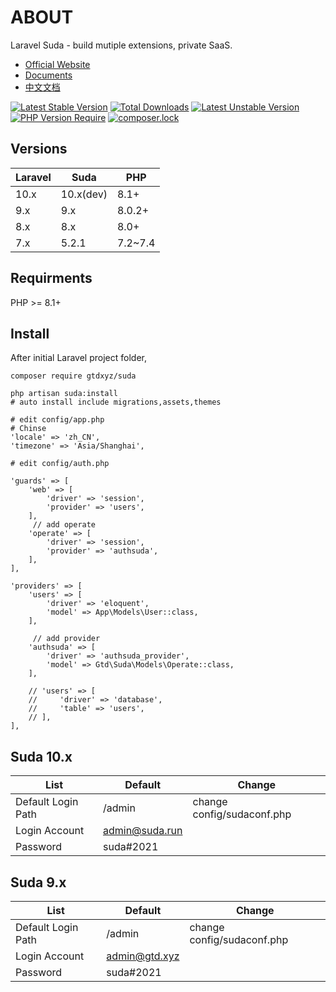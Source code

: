 # ABOUT
Laravel Suda - build mutiple extensions, private SaaS.


- [Official Website](https://suda.gtd.xyz)
- [Documents](https://docs.gtd.xyz)
- [中文文档](https://docs.gtd.xyz)

[![Latest Stable Version](http://poser.pugx.org/gtdxyz/suda/v)](https://packagist.org/packages/gtdxyz/suda) 
[![Total Downloads](http://poser.pugx.org/gtdxyz/suda/downloads)](https://packagist.org/packages/gtdxyz/suda) 
[![Latest Unstable Version](http://poser.pugx.org/gtdxyz/suda/v/unstable)](https://packagist.org/packages/gtdxyz/suda) 
[![PHP Version Require](http://poser.pugx.org/gtdxyz/suda/require/php)](https://packagist.org/packages/gtdxyz/suda)
[![composer.lock](http://poser.pugx.org/gtdxyz/suda/composerlock)](https://packagist.org/packages/gtdxyz/suda)

Versions
---

|  Laravel   | Suda  | PHP  |
|  ----  | ----  | ----  |
| 10.x  | 10.x(dev) | 8.1+ |
| 9.x  | 9.x | 8.0.2+ |
| 8.x  | 8.x | 8.0+ |
| 7.x  | 5.2.1 | 7.2~7.4 |


## Requirments

  PHP >= 8.1+
  

## Install

After initial Laravel project folder,

```
composer require gtdxyz/suda
```

```
php artisan suda:install
# auto install include migrations,assets,themes
```

```
# edit config/app.php
# Chinse
'locale' => 'zh_CN',
'timezone' => 'Asia/Shanghai',

# edit config/auth.php

'guards' => [
    'web' => [
        'driver' => 'session',
        'provider' => 'users',
    ],
	 // add operate
    'operate' => [
        'driver' => 'session',
        'provider' => 'authsuda',
    ],
],

'providers' => [
    'users' => [
        'driver' => 'eloquent',
        'model' => App\Models\User::class,
    ],
	 
	 // add provider
    'authsuda' => [
        'driver' => 'authsuda_provider',
        'model' => Gtd\Suda\Models\Operate::class,
    ],

    // 'users' => [
    //     'driver' => 'database',
    //     'table' => 'users',
    // ],
],

```


## Suda 10.x

|  List   | Default  | Change  |
|  ----  | ----  | ----  |
| Default Login Path  | /admin | change config/sudaconf.php |
| Login Account  | admin@suda.run |  |
| Password  | suda#2021 |  |

## Suda 9.x

|  List   | Default  | Change  |
|  ----  | ----  | ----  |
| Default Login Path  | /admin | change config/sudaconf.php |
| Login Account  | admin@gtd.xyz |  |
| Password  | suda#2021 |  |



 
